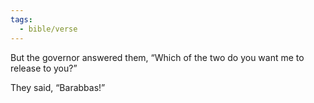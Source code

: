 ```yaml
---
tags:
  - bible/verse
---
```

But the governor answered them, “Which of the two do you want me to release to you?”

They said, “Barabbas!”
